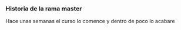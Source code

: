###  Historia de la rama master 

Hace unas semanas el curso lo comence y dentro de poco lo acabare
